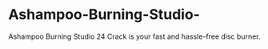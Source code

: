 # Ashampoo-Burning-Studio-
Ashampoo Burning Studio 24 Crack is your fast and hassle-free disc burner.
